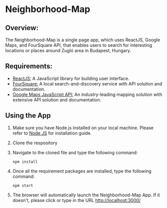 # Neighborhood-Map

## Overview:
The Neighborhood-Map is a single page app, which uses ReactJS, Google Maps, and FourSquare API, that enables users to search for interesting locations or places around Zugló area in Budapest, Hungary.

## Requirements:
* [ReactJS:](https://reactjs.org) A JavaScript library for building user interface.
* [FourSquare:](https://foursquare.com/developers) A local search-and-discovery service with API solution and documentation.
* [Google Maps JavaScript API:](https://developers.google.com/maps/documentation/javascript/tutorial) An industry-leading mapping solution with extensive API solution and documentation.

## Using the App
1. Make sure you have Node.js installed on your local machine. Please refer to [Node JS](https://nodejs.org/en/) for installation guide.
2. Clone the respository
3. Navigate to the cloned file and type the following command:

	`npm install`

4. Once all the requirement packages are installed, type the following command:

	`npm start`

5. The browser will automatically launch the Neighborhood-Map App. If it doesn't, please click or type in the URL [http://localhost:3000/](http://localhost:3000/)